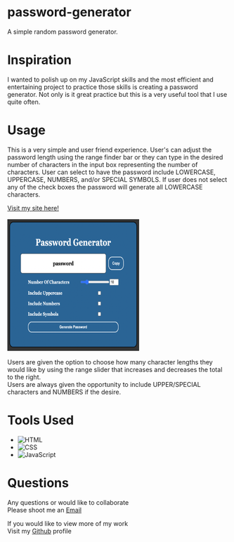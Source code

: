 # password-generator

A simple random password generator.

# Inspiration

I wanted to polish up on my JavaScript skills and the most efficient and entertaining project to practice those skills is creating a password generator. Not only is it great practice but this is a very useful tool that I use quite often.

# Usage
<div>
    <p>
        This is a very simple and user friend experience. User's can adjust the password length using the range finder bar or they can type in the desired number of characters in the input box representing the number of characters. User can select to have the password include LOWERCASE, UPPERCASE, NUMBERS, and/or SPECIAL SYMBOLS. If user does not select any of the check boxes the password will generate all LOWERCASE characters.
    </p>
</div>
<div>
    <a href="https://fredspasswordgenerator.netlify.app">
        Visit my site here!
    </a>
</div>
<br>
<div>
    <img src="./assets/images/passwordgen.png" alt=""  width="300" height="300"/>
</div>
<div>
    <p>Users are given the option to choose how many character lengths they would like by using the range slider that increases and decreases the total to the right. <br> Users are always given the opportunity to include UPPER/SPECIAL characters and NUMBERS if the desire.</p>
</div>

# Tools Used

- ![HTML](https://img.shields.io/badge/HTML-E34F26?style=for-the-badge&logo=html5&logoColor=white)
- ![CSS](https://img.shields.io/badge/CSS3-1572B6?style=for-the-badge&logo=css3&logoColor=white)
- ![JavaScript](https://img.shields.io/badge/JavaScript-323330?style=for-the-badge&logo=javascript&logoColor=F7DF1E)

# Questions

<div>
    <p>Any questions or would like to collaborate<br>Please shoot me an <a href="mailto:fred.kamm95@gmail.com"> Email </a></p>
    <p>If you would like to view more of my work <br>Visit my <a href="https://github.com/fredkamm ">Github</a> profile</p>
</div>
